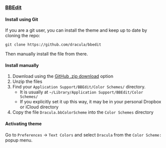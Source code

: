 ### [BBEdit](http://www.barebones.com/products/bbedit/)

#### Install using Git

If you are a git user, you can install the theme and keep up to date by cloning the repo:

    git clone https://github.com/dracula/bbedit

Then manually install the file from there.

#### Install manually

1.  Download using the [GitHub .zip download](https://github.com/dracula/bbedit/archive/master.zip) option
2.  Unzip the files
3.  Find your `Application Support/BBEdit/Color Schemes/` directory.
    *   It is usually at `~/Library/Application Support/BBEdit/Color Schemes/`
    *   If you explicitly set it up this way, it may be in your personal Dropbox or iCloud directory
4.  Copy the file `Dracula.bbColorScheme` into the `Color Schemes` directory

#### Activating theme

Go to `Preferences` -> `Text Colors` and select `Dracula` from the `Color Scheme:` popup menu.
